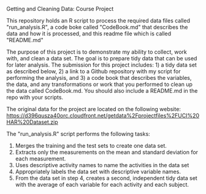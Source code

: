 Getting and Cleaning Data: Course Project

This repository holds an R script to process the required data files called "run_analysis.R", a code boke called "CodeBook.md" that describes the data and how it is processed, and this readme file which is called "README.md"

The purpose of this project is to demonstrate my ability to collect, work with, and clean a data set. The goal is to prepare tidy data that can be used for later analysis. The submission for this project includes: 1) a tidy data set as described below, 2) a link to a Github repository with my script for performing the analysis, and 3) a code book that describes the variables, the data, and any transformations or work that you performed to clean up the data called CodeBook.md. You should also include a README.md in the repo with your scripts. 

The original data for the project are located on the following website:
https://d396qusza40orc.cloudfront.net/getdata%2Fprojectfiles%2FUCI%20HAR%20Dataset.zip

The "run_analysis.R" script performs the following tasks:

1. Merges the training and the test sets to create one data set.
2. Extracts only the measurements on the mean and standard deviation for each measurement.
3. Uses descriptive activity names to name the activities in the data set
4. Appropriately labels the data set with descriptive variable names.
5. From the data set in step 4, creates a second, independent tidy data set with the average of each variable for each activity and each subject.

